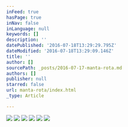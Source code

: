 ```yaml
---
inFeed: true
hasPage: true
inNav: false
inLanguage: null
keywords: []
description: ''
datePublished: '2016-07-18T13:29:29.795Z'
dateModified: '2016-07-18T13:29:09.146Z'
title: ''
author: []
sourcePath: _posts/2016-07-17-manta-rota.md
authors: []
publisher: null
starred: false
url: manta-rota/index.html
_type: Article

---
```

![](https://the-grid-user-content.s3-us-west-2.amazonaws.com/c02e0efe-05ec-4057-a669-5fe864cfa88f.jpg)
![](https://the-grid-user-content.s3-us-west-2.amazonaws.com/a71ea0a5-3c36-4916-9cf9-d2e487df26c4.jpg)
![](https://the-grid-user-content.s3-us-west-2.amazonaws.com/6df17173-09e9-491f-b147-e1d488a01dc4.jpg)
![](https://the-grid-user-content.s3-us-west-2.amazonaws.com/dc3a15e7-0cbd-4bdb-ae9a-a4e0d24194b1.jpg)
![](https://the-grid-user-content.s3-us-west-2.amazonaws.com/1fe55a50-ac32-4519-bcd6-844349d4ca49.jpg)
![](https://the-grid-user-content.s3-us-west-2.amazonaws.com/499c133a-b074-4038-adb1-e40cb9791ce9.jpg)